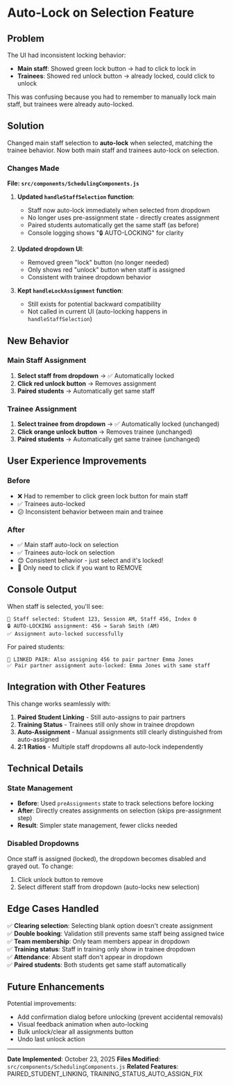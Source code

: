 # Auto-Lock on Selection Feature

## Problem
The UI had inconsistent locking behavior:
- **Main staff**: Showed green lock button → had to click to lock in
- **Trainees**: Showed red unlock button → already locked, could click to unlock

This was confusing because you had to remember to manually lock main staff, but trainees were already auto-locked.

## Solution
Changed main staff selection to **auto-lock** when selected, matching the trainee behavior. Now both main staff and trainees auto-lock on selection.

### Changes Made

**File: `src/components/SchedulingComponents.js`**

1. **Updated `handleStaffSelection` function**:
   - Staff now auto-lock immediately when selected from dropdown
   - No longer uses pre-assignment state - directly creates assignment
   - Paired students automatically get the same staff (as before)
   - Console logging shows "🔒 AUTO-LOCKING" for clarity

2. **Updated dropdown UI**:
   - Removed green "lock" button (no longer needed)
   - Only shows red "unlock" button when staff is assigned
   - Consistent with trainee dropdown behavior

3. **Kept `handleLockAssignment` function**:
   - Still exists for potential backward compatibility
   - Not called in current UI (auto-locking happens in `handleStaffSelection`)

## New Behavior

### Main Staff Assignment
1. **Select staff from dropdown** → ✅ Automatically locked
2. **Click red unlock button** → Removes assignment
3. **Paired students** → Automatically get same staff

### Trainee Assignment
1. **Select trainee from dropdown** → ✅ Automatically locked (unchanged)
2. **Click orange unlock button** → Removes trainee (unchanged)
3. **Paired students** → Automatically get same trainee (unchanged)

## User Experience Improvements

### Before
- ❌ Had to remember to click green lock button for main staff
- ✅ Trainees auto-locked
- 😕 Inconsistent behavior between main and trainee

### After
- ✅ Main staff auto-lock on selection
- ✅ Trainees auto-lock on selection
- 😊 Consistent behavior - just select and it's locked!
- 🎯 Only need to click if you want to REMOVE

## Console Output

When staff is selected, you'll see:
```
📝 Staff selected: Student 123, Session AM, Staff 456, Index 0
🔒 AUTO-LOCKING assignment: 456 → Sarah Smith (AM)
✅ Assignment auto-locked successfully
```

For paired students:
```
🔗 LINKED PAIR: Also assigning 456 to pair partner Emma Jones
✅ Pair partner assignment auto-locked: Emma Jones with same staff
```

## Integration with Other Features

This change works seamlessly with:
1. **Paired Student Linking** - Still auto-assigns to pair partners
2. **Training Status** - Trainees still only show in trainee dropdown
3. **Auto-Assignment** - Manual assignments still clearly distinguished from auto-assigned
4. **2:1 Ratios** - Multiple staff dropdowns all auto-lock independently

## Technical Details

### State Management
- **Before**: Used `preAssignments` state to track selections before locking
- **After**: Directly creates assignments on selection (skips pre-assignment step)
- **Result**: Simpler state management, fewer clicks needed

### Disabled Dropdowns
Once staff is assigned (locked), the dropdown becomes disabled and grayed out. To change:
1. Click unlock button to remove
2. Select different staff from dropdown (auto-locks new selection)

## Edge Cases Handled

✅ **Clearing selection**: Selecting blank option doesn't create assignment  
✅ **Double booking**: Validation still prevents same staff being assigned twice  
✅ **Team membership**: Only team members appear in dropdown  
✅ **Training status**: Staff in training only show in trainee dropdown  
✅ **Attendance**: Absent staff don't appear in dropdown  
✅ **Paired students**: Both students get same staff automatically  

## Future Enhancements

Potential improvements:
- Add confirmation dialog before unlocking (prevent accidental removals)
- Visual feedback animation when auto-locking
- Bulk unlock/clear all assignments button
- Undo last unlock action

---

**Date Implemented**: October 23, 2025
**Files Modified**: `src/components/SchedulingComponents.js`
**Related Features**: PAIRED_STUDENT_LINKING, TRAINING_STATUS_AUTO_ASSIGN_FIX
